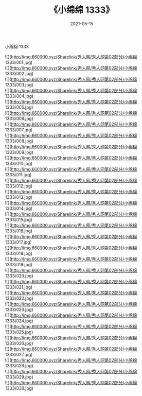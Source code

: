 ﻿---
layout: post
title:  《小绵绵 1333》
date:   2021-05-15
img: http://img.660000.xyz/Sharelink/秀人网/秀人网第02部分/小绵绵 1333/000.jpg
categories: [美女, 清纯, 唯美]
---

小绵绵 1333

  ![](http://img.660000.xyz/Sharelink/秀人网/秀人网第02部分/小绵绵 1333/001.jpg) <br> ![](http://img.660000.xyz/Sharelink/秀人网/秀人网第02部分/小绵绵 1333/002.jpg) <br> ![](http://img.660000.xyz/Sharelink/秀人网/秀人网第02部分/小绵绵 1333/003.jpg) <br> ![](http://img.660000.xyz/Sharelink/秀人网/秀人网第02部分/小绵绵 1333/004.jpg) <br> ![](http://img.660000.xyz/Sharelink/秀人网/秀人网第02部分/小绵绵 1333/005.jpg) <br> ![](http://img.660000.xyz/Sharelink/秀人网/秀人网第02部分/小绵绵 1333/006.jpg) <br> ![](http://img.660000.xyz/Sharelink/秀人网/秀人网第02部分/小绵绵 1333/007.jpg) <br> ![](http://img.660000.xyz/Sharelink/秀人网/秀人网第02部分/小绵绵 1333/008.jpg) <br> ![](http://img.660000.xyz/Sharelink/秀人网/秀人网第02部分/小绵绵 1333/009.jpg) <br> ![](http://img.660000.xyz/Sharelink/秀人网/秀人网第02部分/小绵绵 1333/010.jpg) <br> ![](http://img.660000.xyz/Sharelink/秀人网/秀人网第02部分/小绵绵 1333/011.jpg) <br> ![](http://img.660000.xyz/Sharelink/秀人网/秀人网第02部分/小绵绵 1333/012.jpg) <br> ![](http://img.660000.xyz/Sharelink/秀人网/秀人网第02部分/小绵绵 1333/013.jpg) <br> ![](http://img.660000.xyz/Sharelink/秀人网/秀人网第02部分/小绵绵 1333/014.jpg) <br> ![](http://img.660000.xyz/Sharelink/秀人网/秀人网第02部分/小绵绵 1333/015.jpg) <br> ![](http://img.660000.xyz/Sharelink/秀人网/秀人网第02部分/小绵绵 1333/016.jpg) <br> ![](http://img.660000.xyz/Sharelink/秀人网/秀人网第02部分/小绵绵 1333/017.jpg) <br> ![](http://img.660000.xyz/Sharelink/秀人网/秀人网第02部分/小绵绵 1333/018.jpg) <br> ![](http://img.660000.xyz/Sharelink/秀人网/秀人网第02部分/小绵绵 1333/019.jpg) <br> ![](http://img.660000.xyz/Sharelink/秀人网/秀人网第02部分/小绵绵 1333/020.jpg) <br> ![](http://img.660000.xyz/Sharelink/秀人网/秀人网第02部分/小绵绵 1333/021.jpg) <br> ![](http://img.660000.xyz/Sharelink/秀人网/秀人网第02部分/小绵绵 1333/022.jpg) <br> ![](http://img.660000.xyz/Sharelink/秀人网/秀人网第02部分/小绵绵 1333/023.jpg) <br> ![](http://img.660000.xyz/Sharelink/秀人网/秀人网第02部分/小绵绵 1333/024.jpg) <br> ![](http://img.660000.xyz/Sharelink/秀人网/秀人网第02部分/小绵绵 1333/025.jpg) <br> ![](http://img.660000.xyz/Sharelink/秀人网/秀人网第02部分/小绵绵 1333/026.jpg) <br> ![](http://img.660000.xyz/Sharelink/秀人网/秀人网第02部分/小绵绵 1333/027.jpg) <br> ![](http://img.660000.xyz/Sharelink/秀人网/秀人网第02部分/小绵绵 1333/028.jpg) <br> ![](http://img.660000.xyz/Sharelink/秀人网/秀人网第02部分/小绵绵 1333/029.jpg) <br> ![](http://img.660000.xyz/Sharelink/秀人网/秀人网第02部分/小绵绵 1333/030.jpg) <br>